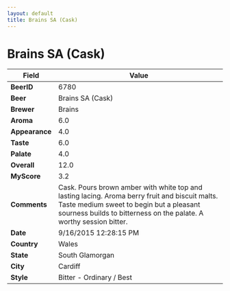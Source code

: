 ```yaml
---
layout: default
title: Brains SA (Cask)
---
```


# Brains SA (Cask)

| Field         | Value     |
|---------------|-----------|
| **BeerID** | 6780 |
| **Beer** | Brains SA (Cask) |
| **Brewer** | Brains |
| **Aroma** | 6.0 |
| **Appearance** | 4.0 |
| **Taste** | 6.0 |
| **Palate** | 4.0 |
| **Overall** | 12.0 |
| **MyScore** | 3.2 |
| **Comments** | Cask. Pours brown amber with white top and lasting lacing. Aroma berry fruit and biscuit malts. Taste medium sweet to begin but a pleasant sourness builds to bitterness on the palate. A worthy session bitter. |
| **Date** | 9/16/2015 12:28:15 PM |
| **Country** | Wales |
| **State** | South Glamorgan |
| **City** | Cardiff |
| **Style** | Bitter - Ordinary / Best |
